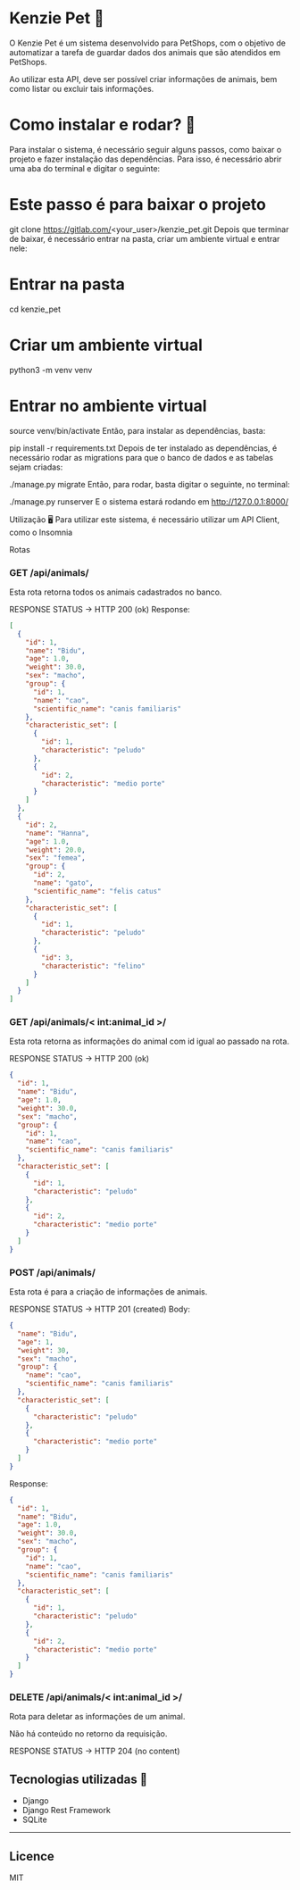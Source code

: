 <h1>Kenzie Pet 🐶</h1>
O Kenzie Pet é um sistema desenvolvido para PetShops, com o objetivo de automatizar a tarefa de guardar dados dos animais que são atendidos em PetShops.

Ao utilizar esta API, deve ser possível criar informações de animais, bem como listar ou excluir tais informações.

<h1>Como instalar e rodar? 🚀</h1>
Para instalar o sistema, é necessário seguir alguns passos, como baixar o projeto e fazer instalação das dependências. Para isso, é necessário abrir uma aba do terminal e digitar o seguinte:

# Este passo é para baixar o projeto

git clone https://gitlab.com/<your_user>/kenzie_pet.git
Depois que terminar de baixar, é necessário entrar na pasta, criar um ambiente virtual e entrar nele:

# Entrar na pasta

cd kenzie_pet

# Criar um ambiente virtual

python3 -m venv venv

# Entrar no ambiente virtual

source venv/bin/activate
Então, para instalar as dependências, basta:

pip install -r requirements.txt
Depois de ter instalado as dependências, é necessário rodar as migrations para que o banco de dados e as tabelas sejam criadas:

./manage.py migrate
Então, para rodar, basta digitar o seguinte, no terminal:

./manage.py runserver
E o sistema estará rodando em http://127.0.0.1:8000/

Utilização 🖥️
Para utilizar este sistema, é necessário utilizar um API Client, como o Insomnia

Rotas

<h3>GET /api/animals/</h3>
Esta rota retorna todos os animais cadastrados no banco.

RESPONSE STATUS -> HTTP 200 (ok)
Response:

```json
[
  {
    "id": 1,
    "name": "Bidu",
    "age": 1.0,
    "weight": 30.0,
    "sex": "macho",
    "group": {
      "id": 1,
      "name": "cao",
      "scientific_name": "canis familiaris"
    },
    "characteristic_set": [
      {
        "id": 1,
        "characteristic": "peludo"
      },
      {
        "id": 2,
        "characteristic": "medio porte"
      }
    ]
  },
  {
    "id": 2,
    "name": "Hanna",
    "age": 1.0,
    "weight": 20.0,
    "sex": "femea",
    "group": {
      "id": 2,
      "name": "gato",
      "scientific_name": "felis catus"
    },
    "characteristic_set": [
      {
        "id": 1,
        "characteristic": "peludo"
      },
      {
        "id": 3,
        "characteristic": "felino"
      }
    ]
  }
]
```

<h3>GET /api/animals/< int:animal_id >/</h3>
Esta rota retorna as informações do animal com id igual ao passado na rota.

RESPONSE STATUS -> HTTP 200 (ok)

```json
{
  "id": 1,
  "name": "Bidu",
  "age": 1.0,
  "weight": 30.0,
  "sex": "macho",
  "group": {
    "id": 1,
    "name": "cao",
    "scientific_name": "canis familiaris"
  },
  "characteristic_set": [
    {
      "id": 1,
      "characteristic": "peludo"
    },
    {
      "id": 2,
      "characteristic": "medio porte"
    }
  ]
}
```

<h3>POST /api/animals/</h3>
Esta rota é para a criação de informações de animais.

RESPONSE STATUS -> HTTP 201 (created)
Body:

```json
{
  "name": "Bidu",
  "age": 1,
  "weight": 30,
  "sex": "macho",
  "group": {
    "name": "cao",
    "scientific_name": "canis familiaris"
  },
  "characteristic_set": [
    {
      "characteristic": "peludo"
    },
    {
      "characteristic": "medio porte"
    }
  ]
}
```

Response:

```json
{
  "id": 1,
  "name": "Bidu",
  "age": 1.0,
  "weight": 30.0,
  "sex": "macho",
  "group": {
    "id": 1,
    "name": "cao",
    "scientific_name": "canis familiaris"
  },
  "characteristic_set": [
    {
      "id": 1,
      "characteristic": "peludo"
    },
    {
      "id": 2,
      "characteristic": "medio porte"
    }
  ]
}
```

<h3>DELETE /api/animals/< int:animal_id >/</h3>
Rota para deletar as informações de um animal.

Não há conteúdo no retorno da requisição.

RESPONSE STATUS -> HTTP 204 (no content)

<h2>Tecnologias utilizadas 📱</h2>
<ul>
<li>Django</li>
<li>Django Rest Framework</li>
<li>SQLite</li>
</ul>

<hr/>

<h2>Licence</h2>
MIT
